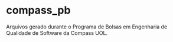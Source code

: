 # compass_pb
Arquivos gerado durante o Programa de Bolsas em Engenharia de Qualidade de Software da Compass UOL.
